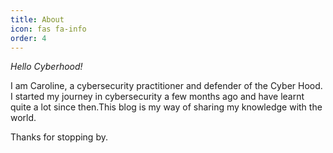 ```yaml
---
title: About
icon: fas fa-info
order: 4
---
```



*Hello Cyberhood!*

I am Caroline, a cybersecurity practitioner and defender of the Cyber Hood.
I started my journey in cybersecurity a few months ago and have learnt quite a lot since then.This blog is my way of sharing my knowledge with the world.

Thanks for stopping by.
